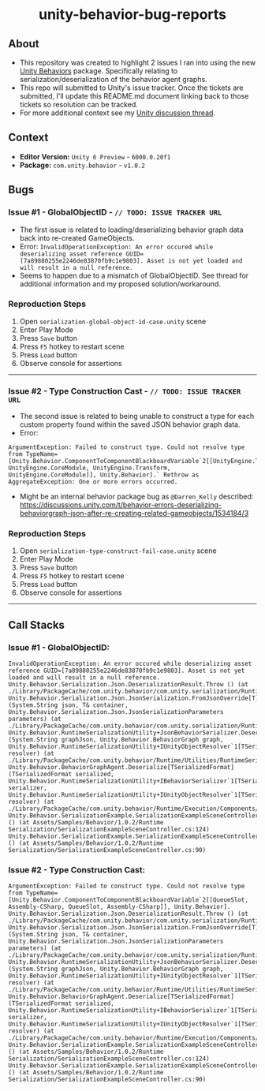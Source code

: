 
<h1 align="center">unity-behavior-bug-reports</h1>

## About

- This repository was created to highlight 2 issues I ran into using the new [Unity Behaviors](https://docs.unity3d.com/Packages/com.unity.behavior@1.0/manual/index.html) package. Specifically relating to serialization/deserialization of the behavior agent graphs.
- This repo will submitted to Unity's issue tracker. Once the tickets are submitted, I'll update this README.md document linking back to those tickets so resolution can be tracked.
- For more additional context see my [Unity discussion thread](https://discussions.unity.com/t/behavior-errors-deserializing-behaviorgraph-json-after-re-creating-related-gameobjects/1534184).

## Context
- **Editor Version:** `Unity 6 Preview` - `6000.0.20f1`
- **Package:** `com.unity.behavior` - `v1.0.2`

## Bugs
### Issue #1 - GlobalObjectID - `// TODO: ISSUE TRACKER URL`
- The first issue is related to loading/deserializing behavior graph data back into re-created GameObjects.
- Error:
```InvalidOperationException: An error occured while deserializing asset reference GUID=[7a89880255e2246de83870fb9c1e9803]. Asset is not yet loaded and will result in a null reference.```
- Seems to happen due to a mismatch of GlobalObjectID. See thread for additional information and my proposed solution/workaround.

### Reproduction Steps
1. Open `serialization-global-object-id-case.unity` scene
2. Enter Play Mode
3. Press `Save` button
4. Press `F5` hotkey to restart scene
5. Press `Load` button
6. Observe console for assertions

---

### Issue #2 - Type Construction Cast - `// TODO: ISSUE TRACKER URL`
- The second issue is related to being unable to construct a type for each custom property found within the saved JSON behavior graph data.
- Error: 
```
ArgumentException: Failed to construct type. Could not resolve type from TypeName=[Unity.Behavior.ComponentToComponentBlackboardVariable`2[[UnityEngine.Transform, UnityEngine.CoreModule, UnityEngine.Transform, UnityEngine.CoreModule]], Unity.Behavior].` Rethrow as AggregateException: One or more errors occurred.
```
- Might be an internal behavior package bug as `@Darren_Kelly` described: https://discussions.unity.com/t/behavior-errors-deserializing-behaviorgraph-json-after-re-creating-related-gameobjects/1534184/3

### Reproduction Steps
1. Open `serialization-type-construct-fail-case.unity` scene
2. Enter Play Mode
3. Press `Save` button
4. Press `F5` hotkey to restart scene
5. Press `Load` button
6. Observe console for assertions

---

## Call Stacks
### Issue #1 - GlobalObjectID:
```
InvalidOperationException: An error occured while deserializing asset reference GUID=[7a89880255e2246de83870fb9c1e9803]. Asset is not yet loaded and will result in a null reference.
Unity.Behavior.Serialization.Json.DeserializationResult.Throw () (at ./Library/PackageCache/com.unity.behavior/com.unity.serialization/Runtime/Unity.Serialization/Json/JsonSerialization+FromJson.cs:123)
Unity.Behavior.Serialization.Json.JsonSerialization.FromJsonOverride[T] (System.String json, T& container, Unity.Behavior.Serialization.Json.JsonSerializationParameters parameters) (at ./Library/PackageCache/com.unity.behavior/com.unity.serialization/Runtime/Unity.Serialization/Json/JsonSerialization+FromJson.cs:236)
Unity.Behavior.RuntimeSerializationUtility+JsonBehaviorSerializer.Deserialize (System.String graphJson, Unity.Behavior.BehaviorGraph graph, Unity.Behavior.RuntimeSerializationUtility+IUnityObjectResolver`1[TSerializedFormat] resolver) (at ./Library/PackageCache/com.unity.behavior/Runtime/Utilities/RuntimeSerializationUtility.cs:139)
Unity.Behavior.BehaviorGraphAgent.Deserialize[TSerializedFormat] (TSerializedFormat serialized, Unity.Behavior.RuntimeSerializationUtility+IBehaviorSerializer`1[TSerializedFormat] serializer, Unity.Behavior.RuntimeSerializationUtility+IUnityObjectResolver`1[TSerializedFormat] resolver) (at ./Library/PackageCache/com.unity.behavior/Runtime/Execution/Components/BehaviorGraphAgent.cs:359)
Unity.Behavior.SerializationExample.SerializationExampleSceneController.Load () (at Assets/Samples/Behavior/1.0.2/Runtime Serialization/SerializationExampleSceneController.cs:124)
Unity.Behavior.SerializationExample.SerializationExampleSceneController.OnGUI () (at Assets/Samples/Behavior/1.0.2/Runtime Serialization/SerializationExampleSceneController.cs:90)
```

### Issue #2 - Type Construction Cast:
```
ArgumentException: Failed to construct type. Could not resolve type from TypeName=[Unity.Behavior.ComponentToComponentBlackboardVariable`2[[QueueSlot, Assembly-CSharp, QueueSlot, Assembly-CSharp]], Unity.Behavior].
Unity.Behavior.Serialization.Json.DeserializationResult.Throw () (at ./Library/PackageCache/com.unity.behavior/com.unity.serialization/Runtime/Unity.Serialization/Json/JsonSerialization+FromJson.cs:123)
Unity.Behavior.Serialization.Json.JsonSerialization.FromJsonOverride[T] (System.String json, T& container, Unity.Behavior.Serialization.Json.JsonSerializationParameters parameters) (at ./Library/PackageCache/com.unity.behavior/com.unity.serialization/Runtime/Unity.Serialization/Json/JsonSerialization+FromJson.cs:236)
Unity.Behavior.RuntimeSerializationUtility+JsonBehaviorSerializer.Deserialize (System.String graphJson, Unity.Behavior.BehaviorGraph graph, Unity.Behavior.RuntimeSerializationUtility+IUnityObjectResolver`1[TSerializedFormat] resolver) (at ./Library/PackageCache/com.unity.behavior/Runtime/Utilities/RuntimeSerializationUtility.cs:139)
Unity.Behavior.BehaviorGraphAgent.Deserialize[TSerializedFormat] (TSerializedFormat serialized, Unity.Behavior.RuntimeSerializationUtility+IBehaviorSerializer`1[TSerializedFormat] serializer, Unity.Behavior.RuntimeSerializationUtility+IUnityObjectResolver`1[TSerializedFormat] resolver) (at ./Library/PackageCache/com.unity.behavior/Runtime/Execution/Components/BehaviorGraphAgent.cs:359)
Unity.Behavior.SerializationExample.SerializationExampleSceneController.Load () (at Assets/Samples/Behavior/1.0.2/Runtime Serialization/SerializationExampleSceneController.cs:124)
Unity.Behavior.SerializationExample.SerializationExampleSceneController.OnGUI () (at Assets/Samples/Behavior/1.0.2/Runtime Serialization/SerializationExampleSceneController.cs:90)
```
